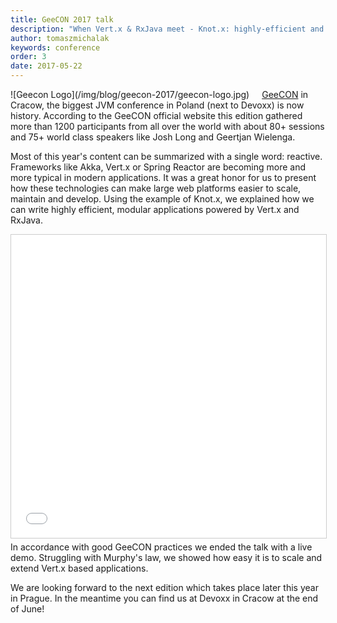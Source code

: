 ```yaml
---
title: GeeCON 2017 talk
description: "When Vert.x & RxJava meet - Knot.x: highly-efficient and scalable integration platform for modern websites"
author: tomaszmichalak
keywords: conference
order: 3
date: 2017-05-22
---
```

<div style="float: left; padding-right: 20px">
![Geecon Logo](/img/blog/geecon-2017/geecon-logo.jpg)
</div>

[GeeCON](https://2017.geecon.org/) in Cracow, the biggest JVM conference in Poland (next to Devoxx) is now history. According to the GeeCON official website this edition gathered more than 1200 participants from all over the world with about 80+ sessions and 75+ world class speakers like Josh Long and Geertjan Wielenga.
 
Most of this year's content can be summarized with a single word: reactive. Frameworks like Akka, Vert.x or Spring Reactor are becoming more and more typical in modern applications. It was a great honor for us to present how these technologies can make large web platforms easier to scale, maintain and develop. Using the example of Knot.x, we explained how we can write highly efficient, modular applications powered by Vert.x and RxJava.

<div style="float:left;width:100%;text-align:center">
<iframe src="//www.slideshare.net/slideshow/embed_code/key/E8risyTNdqPrmi" width="595" height="485" frameborder="0" marginwidth="0" marginheight="0" scrolling="no" style="border:1px solid #CCC; border-width:1px; margin-bottom:5px; max-width: 100%;" allowfullscreen> </iframe>
</div>
</br>

In accordance with good GeeCON practices we ended the talk with a live demo. Struggling with Murphy's law, we showed how easy it is to scale and extend Vert.x based applications.
 
We are looking forward to the next edition which takes place later this year in Prague. In the meantime you can find us at Devoxx in Cracow at the end of June!
